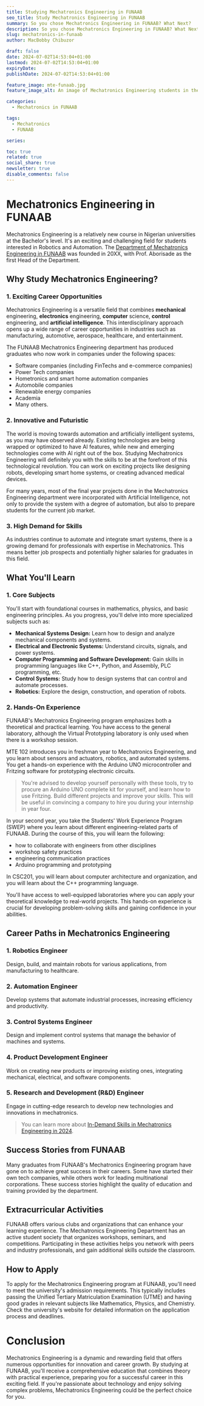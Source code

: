 ```yaml
---
title: Studying Mechatronics Engineering in FUNAAB
seo_title: Study Mechatronics Engineering in FUNAAB
summary: So you chose Mechatronics Engineering in FUNAAB? What Next?
description: So you chose Mechatronics Engineering in FUNAAB? What Next?
slug: mechatronics-in-funaab
author: MacBobby Chibuzor

draft: false
date: 2024-07-02T14:53:04+01:00
lastmod: 2024-07-02T14:53:04+01:00
expiryDate: 
publishDate: 2024-07-02T14:53:04+01:00

feature_image: mte-funaab.jpg
feature_image_alt: An image of Mechatronics Engineering students in the Lab

categories:
  - Mechatronics in FUNAAB

tags:
  - Mechatronics
  - FUNAAB

series:

toc: true
related: true
social_share: true
newsletter: true
disable_comments: false
---
```


# Mechatronics Engineering in FUNAAB

Mechatronics Engineering is a relatively new course in Nigerian universities at the Bachelor's level. 
It's an exciting and challenging field for students interested in Robotics and Automation. 
The [Department of Mechatronics Engineering in FUNAAB](https://www.amtesfunaab.com.ng/) was founded in 20XX, 
with Prof. Aborisade as the first Head of the Department.

## Why Study Mechatronics Engineering?

### 1. **Exciting Career Opportunities**
Mechatronics Engineering is a versatile field that combines **mechanical** engineering, **electronics** engineering, 
**computer** science, **control** engineering, and **artificial intelligence**. 
This interdisciplinary approach opens up a wide range of career opportunities in industries such as manufacturing, 
automotive, aerospace, healthcare, and entertainment.

The FUNAAB Mechatronics Engineering department has produced graduates who now work in companies under the following spaces:
- Software companies (including FinTechs and e-commerce companies)
- Power Tech companies
- Hometronics and smart home automation companies
- Automobile companies
- Renewable energy companies
- Academia
- Many others.

### 2. **Innovative and Futuristic**
The world is moving towards automation and artificially intelligent systems, as you may have observed already.
Existing technologies are being wrapped or optimized to have AI features, while new and emerging technologies come with AI right out of the box.
Studying Mechatronics Engineering will definitely  you with the skills to be at the forefront of this technological revolution. 
You can work on exciting projects like designing robots, developing smart home systems, or creating advanced medical devices.

For many years, most of the final year projects done in the Mechatronics Engineering department were incorporated with Artificial Intelligence,
not only to provide the system with a degree of automation, but also to prepare students for the current job market.

### 3. **High Demand for Skills**
As industries continue to automate and integrate smart systems, there is a growing demand for professionals with expertise in Mechatronics. This means better job prospects and potentially higher salaries for graduates in this field.

## What You'll Learn

### 1. **Core Subjects**
You'll start with foundational courses in mathematics, physics, and basic engineering principles. As you progress, you'll delve into more specialized subjects such as:

- **Mechanical Systems Design:** Learn how to design and analyze mechanical components and systems.
- **Electrical and Electronic Systems:** Understand circuits, signals, and power systems.
- **Computer Programming and Software Development:** Gain skills in programming languages like C++, Python, and Assembly, PLC programming, etc.
- **Control Systems:** Study how to design systems that can control and automate processes.
- **Robotics:** Explore the design, construction, and operation of robots.

### 2. **Hands-On Experience**
FUNAAB's Mechatronics Engineering program emphasizes both a theoretical and practical learning.
You have access to the general laboratory, although the Virtual Prototyping laboratory is only used when there is a workshop session.

MTE 102 introduces you in freshman year to Mechatronics Engineering, and you learn about sensors and actuators, robotics, and automated systems.
You get a hands-on experience with the Arduino UNO microcontroller and Fritzing software for prototyping electronic circuits.

> You're advised to develop yourself personally with these tools, try to procure an Arduino UNO complete kit for yourself, and learn
> how to use Fritzing. Build different projects and improve your skills. This will be useful in convincing a company to hire you during your internship
> in year four.

In your second year, you take the Students' Work Experience Program (SWEP) where you learn about different engineering-related parts of FUNAAB. During
the course of this, you will learn the following:
- how to collaborate with engineers from other disciplines
- workshop safety practices
- engineering communication practices
- Arduino programming and prototyping

In CSC201, you will learn about computer architecture and organization, and you will learn about the C++ programming language. 

You'll have access to well-equipped laboratories where you can apply your theoretical knowledge to real-world projects. This hands-on experience is crucial for developing problem-solving skills and gaining confidence in your abilities.

## Career Paths in Mechatronics Engineering

### 1. **Robotics Engineer**
Design, build, and maintain robots for various applications, from manufacturing to healthcare.

### 2. **Automation Engineer**
Develop systems that automate industrial processes, increasing efficiency and productivity.

### 3. **Control Systems Engineer**
Design and implement control systems that manage the behavior of machines and systems.

### 4. **Product Development Engineer**
Work on creating new products or improving existing ones, integrating mechanical, electrical, and software components.

### 5. **Research and Development (R&D) Engineer**
Engage in cutting-edge research to develop new technologies and innovations in mechatronics.

> You can learn more about [In-Demand Skills in Mechatronics Engineering in 2024](https://amtesfunaab.github.io/amtesfunaab/posts/in-demand-skills-in-mechatronics/).

## Success Stories from FUNAAB

Many graduates from FUNAAB's Mechatronics Engineering program have gone on to achieve great success in their careers. 
Some have started their own tech companies, while others work for leading multinational corporations. 
These success stories highlight the quality of education and training provided by the department.

## Extracurricular Activities

FUNAAB offers various clubs and organizations that can enhance your learning experience. 
The Mechatronics Engineering Department has an active student society that organizes workshops, seminars, and competitions. 
Participating in these activities helps you network with peers and industry professionals, and gain additional skills outside the classroom.

## How to Apply

To apply for the Mechatronics Engineering program at FUNAAB, you'll need to meet the university's admission requirements. 
This typically includes passing the Unified Tertiary Matriculation Examination (UTME) and having good grades in relevant 
subjects like Mathematics, Physics, and Chemistry. Check the university's website for detailed information on the application process and deadlines.

# Conclusion

Mechatronics Engineering is a dynamic and rewarding field that offers numerous opportunities for innovation and career growth. 
By studying at FUNAAB, you'll receive a comprehensive education that combines theory with practical experience, 
preparing you for a successful career in this exciting field. If you're passionate about technology and enjoy solving complex problems, 
Mechatronics Engineering could be the perfect choice for you.